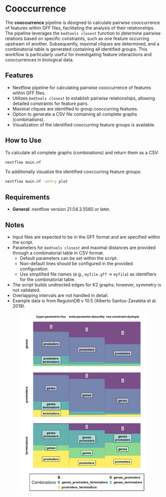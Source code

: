 # Cooccurrence

The **cooccurrence** pipeline is designed to calculate pairwise cooccurrence of features within GFF files, facilitating the analysis of their relationships. The pipeline leverages the `bedtools closest` function to determine pairwise relations based on specific constraints, such as one feature occurring upstream of another. Subsequently, maximal cliques are determined, and a combinatorial table is generated containing all identified groups. This workflow is particularly useful for investigating feature interactions and cooccurrences in biological data.

## Features

- Nextflow pipeline for calculating pairwise cooccurrence of features within GFF files.
- Utilizes `bedtools closest` to establish pairwise relationships, allowing detailed constraints for feature pairs.
- Maximal cliques are identified to group cooccurring features.
- Option to generate a CSV file containing all complete graphs (combinations).
- Visualization of the identified cooccurring feature groups is available.

## How to Use

To calculate all complete graphs (combinations) and return them as a CSV:

```bash
nextflow main.nf
```

To additionally visualize the identified cooccurring feature groups:

```bash
nextflow main.nf -entry plot
```

## Requirements

- **General**: nextflow version 21.04.3.5560 or later.

## Notes

- Input files are expected to be in the GFF format and are specified within the script.
- Parameters for `bedtools closest` and maximal distances are provided through a combinatorial table in CSV format.
  - Default parameters can be set within the script.
  - Non-default lines should be configured in the provided configuration.
  - Use simplified file names (e.g., `myfile.gff` -> `myfile`) as identifiers for the combinatorial table.
- The script builds undirected edges for K2 graphs; however, symmetry is not validated.
- Overlapping intervals are not handled in detail.
- Example data is from RegulonDB v 10.5 (Alberto Santos-Zavaleta et al. 2019).

<p align="center">
<img src="example/collected_barplot.png" width="400">
</p>
